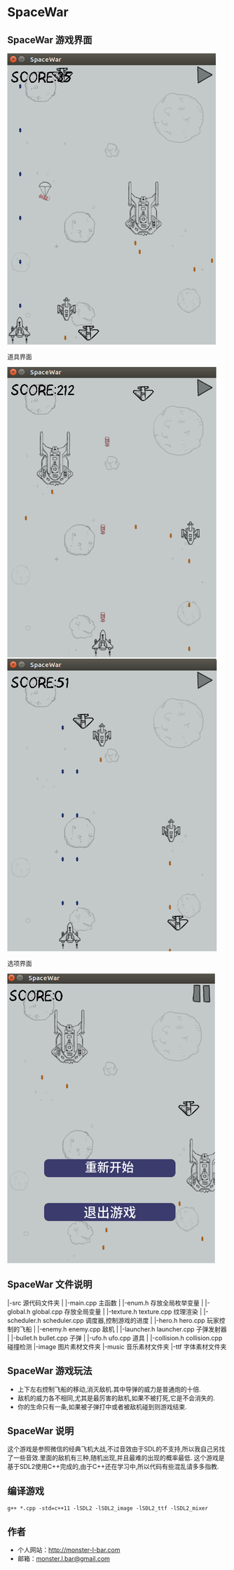 # SpaceWar

## SpaceWar 游戏界面
<div> <img src="image/screen_1.png" /></div>

道具界面
<div> <img src="image/screen_2.png" /></div>
<div> <img src="image/screen_3.png" /></div>

选项界面
<div> <img src="image/screen_4.png" /></div>

## SpaceWar 文件说明
|-src   源代码文件夹
| |-main.cpp    主函数
| |-enum.h    存放全局枚举变量
| |-global.h global.cpp   存放全局变量
| |-texture.h texture.cpp   纹理渲染
| |-scheduler.h scheduler.cpp   调度器,控制游戏的进度
| |-hero.h hero.cpp   玩家控制的飞船
| |-enemy.h enemy.cpp   敌机
| |-launcher.h launcher.cpp   子弹发射器
| |-bullet.h bullet.cpp   子弹
| |-ufo.h ufo.cpp   道具
| |-collision.h collision.cpp   碰撞检测
|-image   图片素材文件夹
|-music   音乐素材文件夹
|-ttf   字体素材文件夹

## SpaceWar 游戏玩法
* 上下左右控制飞船的移动,消灭敌机.其中导弹的威力是普通炮的十倍.
* 敌机的威力各不相同,尤其是最厉害的敌机,如果不被打死,它是不会消失的.
* 你的生命只有一条,如果被子弹打中或者被敌机碰到则游戏结束.


## SpaceWar 说明
这个游戏是参照微信的经典飞机大战,不过音效由于SDL的不支持,所以我自己另找了一些音效.里面的敌机有三种,随机出现,并且最难的出现的概率最低.
这个游戏是基于SDL2使用C++完成的,由于C++还在学习中,所以代码有些混乱请多多指教.

## 编译游戏
```
g++ *.cpp -std=c++11 -lSDL2 -lSDL2_image -lSDL2_ttf -lSDL2_mixer
```

## 作者
* 个人网站：http://monster-l-bar.com
* 邮箱：monster.l.bar@gmail.com
